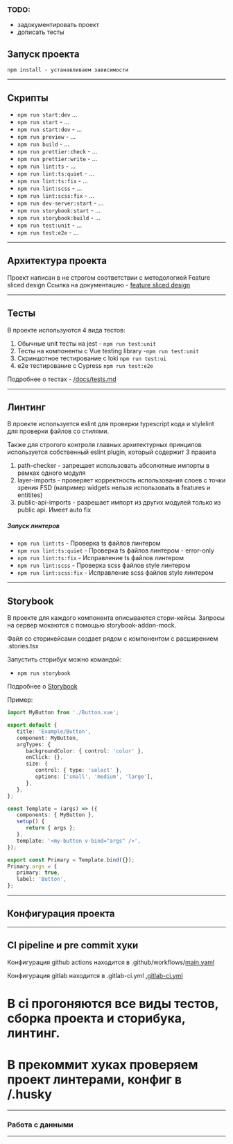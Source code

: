 ### TODO:
* задокументировать проект
* дописать тесты

## Запуск проекта

```
npm install - устанавливаем зависимости

```

----
## Скрипты
- `npm run start:dev` ...
- `npm run start` - ...
- `npm run start:dev` - ...
- `npm run preview` - ...
- `npm run build` - ...
- `npm run prettier:check` - ...
- `npm run prettier:write` - ...
- `npm run lint:ts` - ...
- `npm run lint:ts:quiet` - ...
- `npm run lint:ts:fix` - ...
- `npm run lint:scss` - ...
- `npm run lint:scss:fix` - ...
- `npm run dev-server:start` - ...
- `npm run storybook:start` - ...
- `npm run storybook:build` - ...
- `npm run test:unit` - ...
- `npm run test:e2e` - ...
----

## Архитектура проекта

Проект написан в не строгом соответствии с методологией Feature sliced design
Ссылка на документацию - [feature sliced design](https://feature-sliced.design/docs/get-started/tutorial)

----

## Тесты

В проекте используются 4 вида тестов:
1) Обычные unit тесты на jest - `npm run test:unit`
2) Тесты на компоненты с Vue testing library -`npm run test:unit`
3) Скриншотное тестирование с loki `npm run test:ui`
4) e2e тестирование с Cypress `npm run test:e2e`

Подробнее о тестах - [/docs/tests.md](./docs/tests.md)

----

## Линтинг

В проекте используется eslint для проверки typescript кода и stylelint для проверки файлов со стилями.

Также для строгого контроля главных архитектурных принципов
используется собственный eslint plugin,
который содержит 3 правила
1) path-checker - запрещает использовать абсолютные импорты в рамках одного модуля
2) layer-imports - проверяет корректность использования слоев с точки зрения FSD
   (например widgets нельзя использовать в features и entitites)
3) public-api-imports - разрешает импорт из других модулей только из public api. Имеет auto fix

##### Запуск линтеров
- `npm run lint:ts` - Проверка ts файлов линтером
- `npm run lint:ts:quiet` - Проверка ts файлов линтером - error-only
- `npm run lint:ts:fix` - Исправление ts файлов линтером
- `npm run lint:scss` - Проверка scss файлов style линтером
- `npm run lint:scss:fix` - Исправление scss файлов style линтером

----
## Storybook

В проекте для каждого компонента описываются стори-кейсы.
Запросы на сервер мокаются с помощью storybook-addon-mock.

Файл со сторикейсами создает рядом с компонентом с расширением .stories.tsx

Запустить сторибук можно командой:
- `npm run storybook`

Подробнее о [Storybook](/docs/storybook.md)

Пример:

```typescript jsx
import MyButton from './Button.vue';

export default {
   title: 'Example/Button',
   component: MyButton,
   argTypes: {
      backgroundColor: { control: 'color' },
      onClick: {},
      size: {
         control: { type: 'select' },
         options: ['small', 'medium', 'large'],
      },
   },
};

const Template = (args) => ({
   components: { MyButton },
   setup() {
      return { args };
   },
   template: '<my-button v-bind="args" />',
});

export const Primary = Template.bind({});
Primary.args = {
   primary: true,
   label: 'Button',
};

```


----

## Конфигурация проекта

----

## CI pipeline и pre commit хуки

Конфигурация github actions находится в .github/workflows/[main.yaml](.github%2Fworkflows%2Fmain.yaml)

Конфигурация gitlab находится в .gitlab-ci.yml [.gitlab-ci.yml](.gitlab-ci.yml)

# В ci прогоняются все виды тестов, сборка проекта и сторибука, линтинг.
# В прекоммит хуках проверяем проект линтерами, конфиг в /.husky

----

### Работа с данными


----
